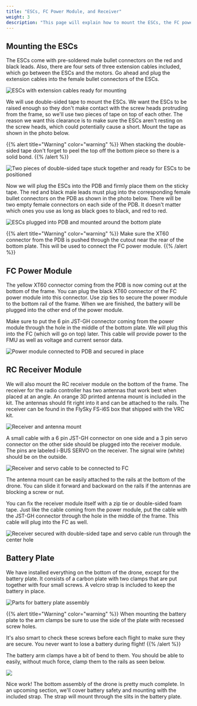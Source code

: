 ```yaml
---
title: "ESCs, FC Power Module, and Receiver"
weight: 3
description: "This page will explain how to mount the ESCs, the FC power module and the RC receiver module."
---
```


## Mounting the ESCs

The ESCs come with pre-soldered male bullet connectors on the red and black leads.
Also, there are four sets of three extension cables included, which go between the
ESCs and the motors. Go ahead and plug the extension cables into the female
bullet connectors of the ESCs.

![ESCs with extension cables ready for mounting](esc_extension_wires.jpg)

We will use double-sided tape to mount the ESCs. We want the ESCs to be raised
enough so they don't make contact with the screw heads protruding from the frame,
so we'll use two pieces of tape on top of each other. The reason we want this
clearance is to make sure the ESCs aren't resting on the screw heads,
which could potentially cause a short. Mount the tape as shown in the photo below.

{{% alert title="Warning" color="warning" %}}
When stacking the double-sided tape don't forget to peel the
top off the bottom piece so there is a solid bond.
{{% /alert %}}

![Two pieces of double-sided tape stuck together and ready for ESCs to be positioned](double_sided_tape.jpg)

Now we will plug the ESCs into the PDB and firmly place them on the sticky tape.
The red and black male leads must plug into the corresponding female bullet
connectors on the PDB as shown in the photo below. There will be two empty
female connectors on each side of the PDB. It doesn't matter which ones
you use as long as black goes to black, and red to red.

![ESCs plugged into PDB and mounted around the bottom plate](escs_mounted.jpg)

{{% alert title="Warning" color="warning" %}}
Make sure the XT60 connector from the PDB is pushed through the
cutout near the rear of the bottom plate. This will be used to
connect the FC power module.
{{% /alert %}}

## FC Power Module

The yellow XT60 connector coming from the PDB is now coming out at the
bottom of the frame. You can plug the black XT60 connector of the FC power
module into this connector. Use zip ties to secure the power module to the
bottom rail of the frame. When we are finished, the battery will be plugged
into the other end of the power module.

Make sure to put the 6 pin JST-GH connector coming from the power module
through the hole in the middle of the bottom plate. We will plug this into
the FC (which will go on top) later. This cable will provide power to the FMU
as well as voltage and current sensor data.

![Power module connected to PDB and secured in place](power_module_mounted.jpg)

## RC Receiver Module

We will also mount the RC receiver module on the bottom of the frame.
The receiver for the radio controller has two antennas that work best when
placed at an angle. An orange 3D printed antenna mount is included in the kit.
The antennas should fit right into it and can be attached to the rails.
The receiver can be found in the FlySky FS-i6S box that shipped with the VRC kit.

![Receiver and antenna mount](receiver_antenna.jpg)

A small cable with a 6 pin JST-GH connector on one side and a 3 pin
servo connector on the other side should be plugged into the receiver module.
The pins are labeled i-BUS SERVO on the receiver. The signal wire (white)
should be on the outside.

![Receiver and servo cable to be connected to FC](receiver_servo_cable.jpg)

The antenna mount can be easily attached to the rails at the bottom of the drone.
You can slide it forward and backward on the rails if the antennas are blocking a
screw or nut.

You can fix the receiver module itself with a zip tie or double-sided foam tape.
Just like the cable coming from the power module, put the cable with the JST-GH
connector through the hole in the middle of the frame. This cable will plug into
the FC as well.

![Receiver secured with double-sided tape and servo cable run through the center hole](receiver_mounted.jpg)

## Battery Plate

We have installed everything on the bottom of the drone, except for the battery plate.
It consists of a carbon plate with two clamps that are put together with four
small screws. A velcro strap is included to keep the battery in place.

![Parts for battery plate assembly](battery_mount.jpg)

{{% alert title="Warning" color="warning" %}}
When mounting the battery plate to the arm clamps be sure to use the side of
the plate with recessed screw holes.

It's also smart to check these screws before each flight to make sure they
are secure. You never want to lose a battery during flight!
{{% /alert %}}

The battery arm clamps have a bit of bend to them. You should be able to easily,
without much force, clamp them to the rails as seen below.

![](battery_plate_mounted.jpg)

Nice work! The bottom assembly of the drone is pretty much complete.
In an upcoming section, we'll cover battery safety and mounting with the
included strap. The strap will mount through the slits in the battery plate.
